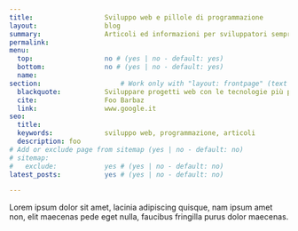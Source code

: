```yaml
---
title: 					Sviluppo web e pillole di programmazione
layout: 				blog
summary:                Articoli ed informazioni per sviluppatori sempre freschi.
permalink:
menu: 		
  top:					no # (yes | no - default: yes) 
  bottom:			    no # (yes | no - default: yes) 
  name:					
section:				    # Work only with "layout: frontpage" (text - default: ignore)
  blackquote: 			Sviluppare progetti web con le tecnologie più potenti è la base di un prodotto vincente e duraturo 
  cite: 				Foo Barbaz
  link: 				www.google.it
seo:
  title: 				
  keywords: 			sviluppo web, programmazione, articoli
  description: foo
# Add or exclude page from sitemap (yes | no - default: no)
# sitemap:
#	exclude: 			yes # (yes | no - default: no)
latest_posts: 			yes # (yes | no - default: no)

---
```


Lorem ipsum dolor sit amet, lacinia adipiscing quisque, nam ipsum amet non, elit maecenas pede eget nulla, faucibus fringilla purus dolor maecenas. 